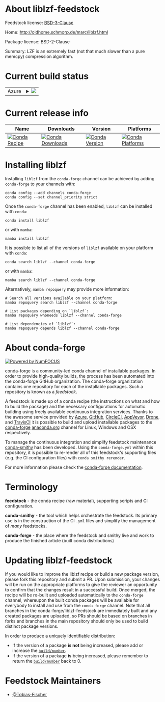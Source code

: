 About liblzf-feedstock
======================

Feedstock license: [BSD-3-Clause](https://github.com/conda-forge/liblzf-feedstock/blob/main/LICENSE.txt)

Home: http://oldhome.schmorp.de/marc/liblzf.html

Package license: BSD-2-Clause

Summary: LZF is an extremely fast (not that much slower than a pure memcpy) compression algorithm.

Current build status
====================


<table>
    
  <tr>
    <td>Azure</td>
    <td>
      <details>
        <summary>
          <a href="https://dev.azure.com/conda-forge/feedstock-builds/_build/latest?definitionId=21757&branchName=main">
            <img src="https://dev.azure.com/conda-forge/feedstock-builds/_apis/build/status/liblzf-feedstock?branchName=main">
          </a>
        </summary>
        <table>
          <thead><tr><th>Variant</th><th>Status</th></tr></thead>
          <tbody><tr>
              <td>linux_64</td>
              <td>
                <a href="https://dev.azure.com/conda-forge/feedstock-builds/_build/latest?definitionId=21757&branchName=main">
                  <img src="https://dev.azure.com/conda-forge/feedstock-builds/_apis/build/status/liblzf-feedstock?branchName=main&jobName=linux&configuration=linux%20linux_64_" alt="variant">
                </a>
              </td>
            </tr><tr>
              <td>osx_64</td>
              <td>
                <a href="https://dev.azure.com/conda-forge/feedstock-builds/_build/latest?definitionId=21757&branchName=main">
                  <img src="https://dev.azure.com/conda-forge/feedstock-builds/_apis/build/status/liblzf-feedstock?branchName=main&jobName=osx&configuration=osx%20osx_64_" alt="variant">
                </a>
              </td>
            </tr>
          </tbody>
        </table>
      </details>
    </td>
  </tr>
</table>

Current release info
====================

| Name | Downloads | Version | Platforms |
| --- | --- | --- | --- |
| [![Conda Recipe](https://img.shields.io/badge/recipe-liblzf-green.svg)](https://anaconda.org/conda-forge/liblzf) | [![Conda Downloads](https://img.shields.io/conda/dn/conda-forge/liblzf.svg)](https://anaconda.org/conda-forge/liblzf) | [![Conda Version](https://img.shields.io/conda/vn/conda-forge/liblzf.svg)](https://anaconda.org/conda-forge/liblzf) | [![Conda Platforms](https://img.shields.io/conda/pn/conda-forge/liblzf.svg)](https://anaconda.org/conda-forge/liblzf) |

Installing liblzf
=================

Installing `liblzf` from the `conda-forge` channel can be achieved by adding `conda-forge` to your channels with:

```
conda config --add channels conda-forge
conda config --set channel_priority strict
```

Once the `conda-forge` channel has been enabled, `liblzf` can be installed with `conda`:

```
conda install liblzf
```

or with `mamba`:

```
mamba install liblzf
```

It is possible to list all of the versions of `liblzf` available on your platform with `conda`:

```
conda search liblzf --channel conda-forge
```

or with `mamba`:

```
mamba search liblzf --channel conda-forge
```

Alternatively, `mamba repoquery` may provide more information:

```
# Search all versions available on your platform:
mamba repoquery search liblzf --channel conda-forge

# List packages depending on `liblzf`:
mamba repoquery whoneeds liblzf --channel conda-forge

# List dependencies of `liblzf`:
mamba repoquery depends liblzf --channel conda-forge
```


About conda-forge
=================

[![Powered by
NumFOCUS](https://img.shields.io/badge/powered%20by-NumFOCUS-orange.svg?style=flat&colorA=E1523D&colorB=007D8A)](https://numfocus.org)

conda-forge is a community-led conda channel of installable packages.
In order to provide high-quality builds, the process has been automated into the
conda-forge GitHub organization. The conda-forge organization contains one repository
for each of the installable packages. Such a repository is known as a *feedstock*.

A feedstock is made up of a conda recipe (the instructions on what and how to build
the package) and the necessary configurations for automatic building using freely
available continuous integration services. Thanks to the awesome service provided by
[Azure](https://azure.microsoft.com/en-us/services/devops/), [GitHub](https://github.com/),
[CircleCI](https://circleci.com/), [AppVeyor](https://www.appveyor.com/),
[Drone](https://cloud.drone.io/welcome), and [TravisCI](https://travis-ci.com/)
it is possible to build and upload installable packages to the
[conda-forge](https://anaconda.org/conda-forge) [anaconda.org](https://anaconda.org/)
channel for Linux, Windows and OSX respectively.

To manage the continuous integration and simplify feedstock maintenance
[conda-smithy](https://github.com/conda-forge/conda-smithy) has been developed.
Using the ``conda-forge.yml`` within this repository, it is possible to re-render all of
this feedstock's supporting files (e.g. the CI configuration files) with ``conda smithy rerender``.

For more information please check the [conda-forge documentation](https://conda-forge.org/docs/).

Terminology
===========

**feedstock** - the conda recipe (raw material), supporting scripts and CI configuration.

**conda-smithy** - the tool which helps orchestrate the feedstock.
                   Its primary use is in the construction of the CI ``.yml`` files
                   and simplify the management of *many* feedstocks.

**conda-forge** - the place where the feedstock and smithy live and work to
                  produce the finished article (built conda distributions)


Updating liblzf-feedstock
=========================

If you would like to improve the liblzf recipe or build a new
package version, please fork this repository and submit a PR. Upon submission,
your changes will be run on the appropriate platforms to give the reviewer an
opportunity to confirm that the changes result in a successful build. Once
merged, the recipe will be re-built and uploaded automatically to the
`conda-forge` channel, whereupon the built conda packages will be available for
everybody to install and use from the `conda-forge` channel.
Note that all branches in the conda-forge/liblzf-feedstock are
immediately built and any created packages are uploaded, so PRs should be based
on branches in forks and branches in the main repository should only be used to
build distinct package versions.

In order to produce a uniquely identifiable distribution:
 * If the version of a package **is not** being increased, please add or increase
   the [``build/number``](https://docs.conda.io/projects/conda-build/en/latest/resources/define-metadata.html#build-number-and-string).
 * If the version of a package **is** being increased, please remember to return
   the [``build/number``](https://docs.conda.io/projects/conda-build/en/latest/resources/define-metadata.html#build-number-and-string)
   back to 0.

Feedstock Maintainers
=====================

* [@Tobias-Fischer](https://github.com/Tobias-Fischer/)

